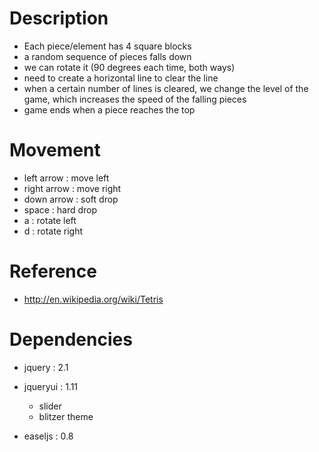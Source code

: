 Description
===========


- Each piece/element has 4 square blocks
- a random sequence of pieces falls down
- we can rotate it (90 degrees each time, both ways)
- need to create a horizontal line to clear the line
- when a certain number of lines is cleared, we change the level of the game, which increases the speed of the falling pieces
- game ends when a piece reaches the top


Movement
========


- left arrow  : move left
- right arrow : move right
- down arrow  : soft drop
- space       : hard drop
- a           : rotate left
- d           : rotate right


Reference
=========


- http://en.wikipedia.org/wiki/Tetris


Dependencies
============


- jquery : 2.1
- jqueryui : 1.11

    - slider
    - blitzer theme

- easeljs : 0.8